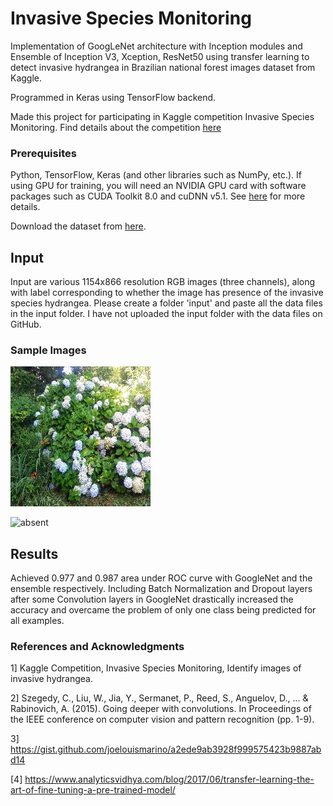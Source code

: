 # Invasive Species Monitoring

Implementation of GoogLeNet architecture with Inception modules and Ensemble of Inception V3, Xception, ResNet50 using transfer learning to detect invasive hydrangea in Brazilian national forest images dataset from Kaggle.

Programmed in Keras using TensorFlow backend.

Made this project for participating in Kaggle competition Invasive Species Monitoring. Find details about the competition [here](https://www.kaggle.com/c/invasive-species-monitoring)

### Prerequisites
Python, TensorFlow, Keras (and other libraries such as NumPy, etc.). If using GPU for training, you will need an NVIDIA GPU card with software packages such as CUDA Toolkit 8.0 and cuDNN v5.1. See [here](https://www.tensorflow.org/install/install_linux) for more details.

Download the dataset from [here](https://www.kaggle.com/c/invasive-species-monitoring/data).

## Input
Input are various 1154x866 resolution RGB images (three channels), along with label corresponding to whether the image has presence of the invasive species hydrangea. Please create a folder 'input' and paste all the data files in the input folder. I have not uploaded the input folder with the data files on GitHub.

### Sample Images
![present](Sample_pictures/180.jpg "Invasive species Hydrangea present")

![absent](Sample_pictures/181.jpg" "Invasive species not present")

## Results
Achieved 0.977 and 0.987 area under ROC curve with GoogleNet and the ensemble respectively. Including Batch Normalization and Dropout layers after some Convolution layers in GoogleNet drastically increased the accuracy and overcame the problem of only one class being predicted for all examples.

### References and Acknowledgments
1] Kaggle Competition, Invasive Species Monitoring, Identify images of invasive hydrangea.

2] Szegedy, C., Liu, W., Jia, Y., Sermanet, P., Reed, S., Anguelov, D., ... & Rabinovich, A. (2015). Going deeper with convolutions. In Proceedings of the IEEE conference on computer vision and pattern recognition (pp. 1-9).

3] https://gist.github.com/joelouismarino/a2ede9ab3928f999575423b9887abd14

[4] https://www.analyticsvidhya.com/blog/2017/06/transfer-learning-the-art-of-fine-tuning-a-pre-trained-model/
